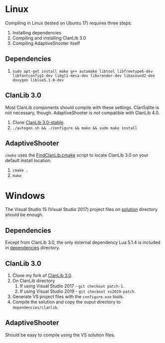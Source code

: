 # Linux

Compiling in Linux (tested on Ubuntu 17) requires three steps:
1. Installing dependencies
2. Compiling and installing ClanLib 3.0
3. Compiling AdaptiveShooter itself

## Dependencies
1. `sudo apt-get install make g++ automake libtool libfreetype6-dev libfontconfig1-dev libgl1-mesa-dev libxrender-dev libasound2-dev doxygen liblua5.1-0-dev`

## ClanLib 3.0
Most ClanLib components should compile with these settings. ClanSqlite is not necessary, though. AdaptiveShooter is *not* compatible with ClanLib 4.0.
1. Clone [ClanLib 3.0-stable](https://github.com/sphair/ClanLib/).
2. `./autogen.sh && ./configure && make && sudo make install`

## AdaptiveShooter
`cmake` uses the [FindClanLib.cmake](FindClanLib.cmake) script to locate ClanLib 3.0 on your default install location.
1. `cmake .`
2. `make`

# Windows

The Visual Studio 15 (Visual Studio 2017) project files on [solution](solution) directory should be enough.

## Dependencies
Except from ClanLib 3.0, the only external dependency Lua 5.1.4 is included in [dependencies](dependencies) directory.

## ClanLib 3.0

1. Clone my fork of [ClanLib 3.0](http://github.com/killerasus/ClanLib).
2. On ClanLib directory
    1. If using Visual Studio 2017 - `git checkout patch-1`.
    2. If using Visual Studio 2019 - `git checkout vs2019-patch`.
4. Generate VS project files with the `configure.exe` tools.
5. Compile the solution and copy the ouput directory to `dependencies/clanlib`.

## AdaptiveShooter
Should be easy to compile using the VS solution files.
